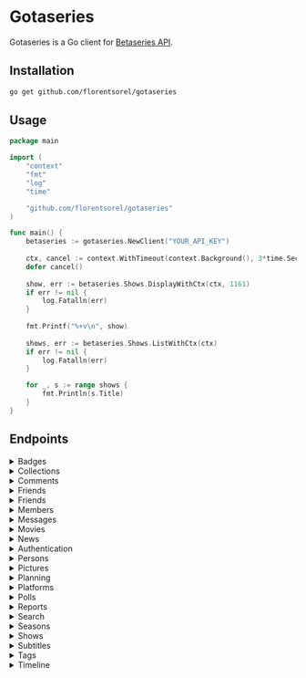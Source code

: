 # Gotaseries

Gotaseries is a Go client for [Betaseries API](https://developers.betaseries.com/docs/making-requests).

## Installation

```bash
go get github.com/florentsorel/gotaseries
```

## Usage

```go
package main

import (
	"context"
	"fmt"
	"log"
	"time"

	"github.com/florentsorel/gotaseries"
)

func main() {
	betaseries := gotaseries.NewClient("YOUR_API_KEY")
    
	ctx, cancel := context.WithTimeout(context.Background(), 3*time.Second)
	defer cancel()
    
	show, err := betaseries.Shows.DisplayWithCtx(ctx, 1161)
	if err != nil {
		log.Fatalln(err)
	}
    
	fmt.Printf("%+v\n", show)
	
	shows, err := betaseries.Shows.ListWithCtx(ctx)
	if err != nil {
		log.Fatalln(err)
	}

	for _, s := range shows {
		fmt.Println(s.Title)
	}
}
```

## Endpoints
<details>
  <summary>Badges</summary>

  - [ ] Returns badge details (GET /badges/badge)
</details>

<details>
  <summary>Collections</summary>

  - [ ] Display collection's data (GET /collections/collection) 
  - [ ] Delete a collection from the identified user [Premium feature] (DELETE /collections/collection) - Token
  - [ ] Create/Update a collection for the identified user [Premium feature] (POST /collections/collection) - Token
  - [ ] Display the list of all collections of the member (GET /collections/list) - Token or ID parameter
</details>

<details>
  <summary>Comments</summary>

  - [ ] Get comments (GET /comments/comments)
  - [ ] Retrieve a given comment (GET /comments/comment)
  - [ ] Create or edit a comment for the specified item (POST /comments/comment) - Token
  - [ ] Delete a comment from the identified user (DELETE /comments/comment) - Token
  - [ ] Retrieve the replies of a given comment (GET /comments/replies)
  - [ ] Create a comment for an event (POST /comments/comment_event) - Token
  - [ ] Subscribe the member to email notifications for the given item (POST /comments/subscription) - Token
  - [ ] Unsubscribe the member from email notifications for the given item (DELETE /comments/subscription) - Token
  - [ ] Add a vote for the user for the given comment (POST /comments/thumb) - Token
  - [ ] Remove the user's vote for the given comment (DELETE /comments/thumb) - Token
  - [ ] Retrieve the status of comments on the given item (closed or open) (GET /comments/status)
</details>
<details>
  <summary>Friends</summary>

  - [ ] Rate an episode (POST /episodes/note) - Token
  - [ ] Remove a rating (DELETE /episodes/note) - Token
  - [ ] Retrieve the list of episodes to watch. (GET /episodes/list) - Token
  - [ ] Mark an episode as downloaded (POST /episodes/downloaded) - Token
  - [ ] Remove the downloaded mark (DELETE /episodes/downloaded) - Token
  - [ ] Mark an episode as watched (POST /episodes/watched) - Token
  - [ ] Unmark an episode as watched (DELETE /episodes/watched) - Token
  - [ ] Display information of an episode (GET /episodes/display)
  - [ ] Retrieve episode information (GET /episodes/scraper) - Token
  - [ ] Retrieve episode information (GET /episodes/search) - Token
  - [ ] Retrieve the latest aired episode (GET /episodes/latest) - Token
  - [ ] Retrieve the next episode (GET /episodes/next) - Token
  - [ ] Mark an episode as not to watch (POST /episodes/hidden) - Token
  - [ ] Remove an episode from the hidden list (DELETE /episodes/hidden) - Token
  - [ ] Retrieve the list of watched and unrated episodes (GET /episodes/unrated) - Token
</details>
<details>
  <summary>Friends</summary>

  - [ ] Retrieves friends List (GET /friends/list) - Token or ID parameter
  - [ ] Retrieves sent requests (GET /friends/sent) - Token
  - [ ] Adds a friend (POST /friends/friend) - Token
  - [ ] Removes a friend (DELETE /friends/friend) - Token
  - [ ] Blocks a user (POST /friends/block) - Token
  - [ ] Unblocks a user (DELETE /friends/block) - Token
</details>
<details>
<summary>Members</summary>

  - [ ] Deletes filter (DELETE /profile-filters/filter) - Token
  - [ ] Retrieves member options (GET /members/options) - Token
  - [ ] Standard member authentication (POST /members/auth)
  - [ ] OAuth Authentication (POST /members/oauth)
  - [ ] OAuth2 Access Token (POST /members/access_token)
  - [ ] Returns member information (GET /members/infos)
  - [ ] Returns available usernames (GET /members/username)
  - [ ] Modifies user option (POST /members/option) - Token
  - [ ] Checks token activity (GET /members/is_active) - Token
  - [ ] Destroys active token (DELETE /members/destroy) - Token
  - [ ] Displays member badges (GET /members/badges)
  - [ ] Displays latest notifications (GET /members/notifications) - Token
  - [ ] Deletes a notification (DELETE /members/notification) - Token
  - [ ] Creates new member account (POST /members/signup)
  - [ ] Member search (GET /members/search)
  - [ ] Searches members among friends (GET /members/sync) - Token
  - [ ] Password reset email (POST /members/lost)
  - [ ] Uploads and replaces user avatar (POST /members/avatar) - Token
  - [ ] Deletes user avatar (DELETE /members/avatar) - Token
  - [ ] Uploads user banner (POST /members/banner) - Token
  - [ ] Remove the banner (DELETE /members/banner) - Token
  - [ ] Change the locale (POST /members/locale) - Token
  - [ ] Retrieve the email address (GET /members/email) - Token
  - [ ] Change the email address (POST /members/email) - Token
  - [ ] Change the password (POST /members/password) - Token
  - [ ] Returns yearly member statistics (GET /members/year)
  - [ ] Initiates account deletion process (POST /members/delete) - Token
</details>
<details>
  <summary>Messages</summary>

  - [ ] Retrieve the member's inbox (GET /messages/inbox) - Token
  - [ ] Retrieve a discussion (GET /messages/discussion) - Token
  - [ ] Mark a message as read (POST /messages/read) - Token
  - [ ] Delete a message (DELETE /messages/message) - Token
  - [ ] Send a message (POST /messages/message) - Token
</details>
<details>
  <summary>Movies</summary>

  - [ ] Show movie details (GET /movies/movie)
  - [ ] Add or update a movie (POST /movies/movie) - Token
  - [ ] Remove a movie (DELETE /movies/movie) - Token
  - [ ] Display the list of all movies (GET /movies/list)
  - [ ] Display all movies of a member (GET /movies/member) - Token or ID parameter
  - [ ] Display a random movie (GET /movies/random)
  - [ ] Search for a movie (GET /movies/search)
  - [ ] Retrieve movie information (GET /movies/scraper) - Token
  - [ ] Display all available genres (GET /movies/genres)
  - [ ] Rate a movie (POST /movies/note) - Token
  - [ ] Remove a movie rating (DELETE /movies/note) - Token
  - [ ] Retrieve similar movies (GET /movies/similars)
  - [ ] Retrieve the cast of the movie. (GET /movies/characters)
  - [ ] Retrieve favorite movies (GET /movies/favorites) - Token or ID parameter
  - [ ] Add a favorite movie (POST /movies/favorite) - Token
  - [ ] Remove a favorite movie (DELETE /movies/favorite) - Token
  - [ ] Display upcoming movies (GET /movies/upcoming)
  - [ ] Display movies to discover (GET /movies/discover)
  - [ ] Display blog articles about the movie (GET /movies/articles)
</details>
<details>
  <summary>News</summary>

  - [ ] Display the latest news (GET /news/last)
</details>
<details>
  <summary>Authentication</summary>

  - [ ] Retrieve an access token with the code provided by OAuth 2 authentication (POST /oauth2/access_token)
  - [ ] Retrieve a code to present to the user for identification on a remote device (e.g., Television) (POST /oauth2/device)
</details>
<details>
  <summary>Persons</summary>

  - [ ] Display details of the actor (GET /persons/person)
  - [ ] Display news articles (GET /persons/articles)
</details>
<details>
  <summary>Pictures</summary>

  - [ ] Return a picture of the member (GET /pictures/picture)
  - [ ] Return a picture of the episode (GET /pictures/episodes)
  - [ ] Return a picture of the show (GET /pictures/shows)
  - [ ] Return an image of the badge (32x32) (GET /pictures/badges)
  - [ ] Return an image of the character (GET /pictures/characters)
  - [ ] Return an image of the person (GET /pictures/persons)
  - [ ] Return an image of the movie (GET /pictures/movies)
  - [ ] Return an image of the show's season (GET /pictures/seasons)
  - [ ] Return an image of the SVOD or VOD platform (GET /pictures/platforms)
</details>
<details>
  <summary>Planning</summary>

  - [ ] Display all episodes broadcasted (GET /planning/general)
  - [ ] Display the schedule (GET /planning/member) - Token or ID parameter
  - [ ] Display only the first episode of the upcoming series (GET /planning/incoming)
</details>
<details>
  <summary>Platforms</summary>

  - [ ] Display the SVOD and VOD platforms available in the country (GET /platforms/list)
  - [ ] Display the different services a user can have (GET /platforms/services) - Token or ID parameter
  - [ ] Add the service to the user's subscriptions (POST /platforms/service) - Token
  - [ ] Remove the service from the user's subscriptions (DELETE /platforms/service) - Token
</details>
<details>
  <summary>Polls</summary>

  - [ ] Display the latest active poll (GET /polls/last)
  - [ ] Display the details of a poll (GET /polls/poll)
  - [ ] Display the latest active poll (GET /polls/target)
  - [ ] Display all polls (GET /polls/list)
  - [ ] Send a response to a poll (POST /polls/answer)
</details>
<details>
  <summary>Reports</summary>
  
  - [ ] Create a report for the element (POST /reports/report) - Token
  - [ ] Request an update for the element (POST /reports/update) - Token
</details>
<details>
  <summary>Search</summary>

  - [ ] Return search results for all types of elements. (GET /search/all)
  - [ ] Return series search results with advanced filters. (GET /search/shows)
  - [ ] Return movie search results with advanced filters. (GET /search/movies)
</details>
<details>
  <summary>Seasons</summary>

  - [ ] Mark all episodes of a season as watched (POST /seasons/watched) - Token
  - [ ] Remove all episodes of a season from watched (DELETE /seasons/watched) - Token
  - [ ] Mark all episodes of a season as hidden (POST /seasons/hide) - Token
  - [ ] Remove all episodes of a season from hidden (DELETE /seasons/hide) - Token
  - [ ] Rate a season (POST /seasons/note) - Token
  - [ ] Remove a rating from a season (DELETE /seasons/note) - Token
</details>
<details>
  <summary>Shows</summary>

  - [ ] Rate a series (POST /shows/note) - Token
  - [ ] Delete a series rating (DELETE /shows/note) - Token
  - [ ] Search for a series, with member information if a token is provided (GET shows/search)
  - [ ] Display information about a series (GET /shows/display)
  - [ ] Display the list of all series (GET /shows/list)
  - [ ] Display a random series (GET /shows/random)
  - [ ] Display episodes of a series (GET /shows/episodes)
  - [ ] Add a series to the member's account (POST /shows/show) - Token
  - [ ] Remove a series from the member's account (DELETE /shows/show) - Token
  - [ ] Archive a series in the member's account (POST /shows/archive) - Token
  - [ ] Remove a series from the archives of the member's account (DELETE /shows/archive) - Token
  - [ ] Create a series recommendation from a member to a friend (POST /shows/recommendation) - Token
  - [ ] Delete a sent or received series recommendation (DELETE /shows/recommendation) - Token
  - [ ] Change the status of a received series recommendation (PUT /shows/recommendation) - Token
  - [ ] Retrieve recommendations received by the identified user (GET /shows/recommendation) - Token
  - [ ] Retrieve series marked as similar (GET /shows/similars)
  - [ ] Retrieve videos associated with the series (GET /shows/videos)
  - [ ] Retrieve characters of the series (GET /shows/characters)
  - [ ] Retrieve images of the series (GET /shows/pictures)
  - [ ] Retrieve the favorite series of the member (GET /shows/favorites) - Token or ID parameter
  - [ ] Add a favorite series to the profile of the identified member (POST /shows/favorite) - Token
  - [ ] Remove a favorite series from the profile of the identified member (DELETE /shows/favorite) - Token
  - [ ] Update tags for the given series of the identified member (POST /shows/tags) - Token
  - [ ] Display the list of all series of the member with tags (GET /shows/member) - Token or ID parameter
  - [ ] Display the list of series to discover (GET /shows/discover)
  - [ ] Display the list of series to discover on major SVoD platforms (GET /shows/discover_platforms)
  - [ ] Display the list of available series genres (GET /shows/genres)
  - [ ] Display the seasons of the series (GET /shows/seasons)
  - [ ] Display blog articles that talk about the series (GET /shows/articles)
  - [ ] Retrieve the list of finished and unrated series (GET /shows/unrated) - Token
</details>
<details>
  <summary>Subtitles</summary>

  - [ ] Display the latest subtitles retrieved by BetaSeries (GET /subtitles/last)
  - [ ] Display subtitles for a given show (GET /subtitles/show)
  - [ ] Display subtitles for a given episode (GET /subtitles/episode)
  - [ ] Display subtitles for a season or all seasons (GET /subtitles/season)
  - [ ] Reports subtitles as incorrect to be removed from the list. (POST /subtitles/report) - Token
</details>
<details>
  <summary>Tags</summary>

  - [ ] Display all tags created by the connected member (GET /tags/list) - Token
  - [ ] Add a tag (or several) for the show (or movie) for the connected member (POST /tags/show) - Token
  - [ ] Remove a tag for the show (or movie) for the connected member (DELETE /tags/show) - Token
</details>
<details>
  <summary>Timeline</summary>

  - [ ] Display the latest events on the site (GET /timeline/home)
  - [ ] Display the latest events of the friends of the identified member (GET /timeline/feed) - Token
  - [ ] Display the latest events of the friends of the identified member (GET /timeline/friends) - Token
  - [ ] Display the latest events of the specified member (GET /timeline/member)
  - [ ] Display a particular event (GET /timeline/event)
  - [ ] Display the latest events of the connected member about the specified show (GET /timeline/show) - Token
</details>
